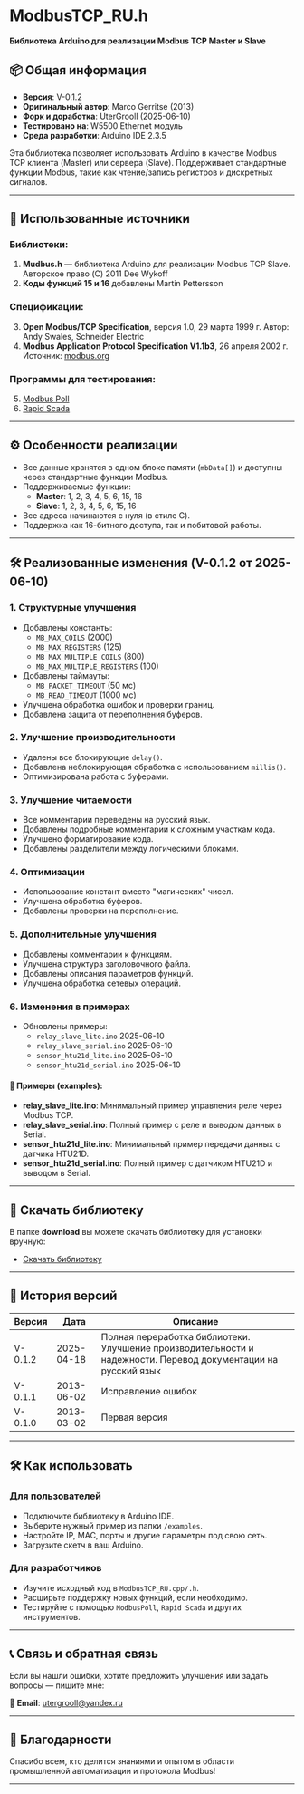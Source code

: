 # ModbusTCP_RU.h  
**Библиотека Arduino для реализации Modbus TCP Master и Slave**

## 📦 Общая информация
- **Версия**: V-0.1.2  
- **Оригинальный автор**: Marco Gerritse (2013)  
- **Форк и доработка**: UterGrooll (2025-06-10)  
- **Тестировано на**: W5500 Ethernet модуль  
- **Среда разработки**: Arduino IDE 2.3.5  

Эта библиотека позволяет использовать Arduino в качестве Modbus TCP клиента (Master) или сервера (Slave). Поддерживает стандартные функции Modbus, такие как чтение/запись регистров и дискретных сигналов.

---

## 🔧 Использованные источники

### Библиотеки:
1. **Mudbus.h** — библиотека Arduino для реализации Modbus TCP Slave. Авторское право (C) 2011 Dee Wykoff  
2. **Коды функций 15 и 16** добавлены Martin Pettersson  

### Спецификации:
3. **Open Modbus/TCP Specification**, версия 1.0, 29 марта 1999 г. Автор: Andy Swales, Schneider Electric  
4. **Modbus Application Protocol Specification V1.1b3**, 26 апреля 2002 г. Источник: [modbus.org](http://www.modbus.org)

### Программы для тестирования:
5. [Modbus Poll](https://www.modbustools.com/download.html)  
6. [Rapid Scada](https://rapidscada.ru/)  

---

## ⚙️ Особенности реализации

- Все данные хранятся в одном блоке памяти (`mbData[]`) и доступны через стандартные функции Modbus.
- Поддерживаемые функции:
  - **Master**: 1, 2, 3, 4, 5, 6, 15, 16  
  - **Slave**: 1, 2, 3, 4, 5, 6, 15, 16  
- Все адреса начинаются с нуля (в стиле C).
- Поддержка как 16-битного доступа, так и побитовой работы.

---

## 🛠 Реализованные изменения (V-0.1.2 от 2025-06-10)

### 1. **Структурные улучшения**
- Добавлены константы:
  - `MB_MAX_COILS` (2000)
  - `MB_MAX_REGISTERS` (125)
  - `MB_MAX_MULTIPLE_COILS` (800)
  - `MB_MAX_MULTIPLE_REGISTERS` (100)
- Добавлены таймауты:
  - `MB_PACKET_TIMEOUT` (50 мс)
  - `MB_READ_TIMEOUT` (1000 мс)
- Улучшена обработка ошибок и проверки границ.
- Добавлена защита от переполнения буферов.

### 2. **Улучшение производительности**
- Удалены все блокирующие `delay()`.
- Добавлена неблокирующая обработка с использованием `millis()`.
- Оптимизирована работа с буферами.

### 3. **Улучшение читаемости**
- Все комментарии переведены на русский язык.
- Добавлены подробные комментарии к сложным участкам кода.
- Улучшено форматирование кода.
- Добавлены разделители между логическими блоками.

### 4. **Оптимизации**
- Использование констант вместо "магических" чисел.
- Улучшена обработка буферов.
- Добавлены проверки на переполнение.

### 5. **Дополнительные улучшения**
- Добавлены комментарии к функциям.
- Улучшена структура заголовочного файла.
- Добавлены описания параметров функций.
- Улучшена обработка сетевых операций.

### 6. **Изменения в примерах**
- Обновлены примеры:
  - `relay_slave_lite.ino` 2025-06-10
  - `relay_slave_serial.ino` 2025-06-10
  - `sensor_htu21d_lite.ino` 2025-06-10
  - `sensor_htu21d_serial.ino` 2025-06-10

#### 📝 Примеры (examples):
- **relay_slave_lite.ino**: Минимальный пример управления реле через Modbus TCP.
- **relay_slave_serial.ino**: Полный пример с реле и выводом данных в Serial.
- **sensor_htu21d_lite.ino**: Минимальный пример передачи данных с датчика HTU21D.
- **sensor_htu21d_serial.ino**: Полный пример с датчиком HTU21D и выводом в Serial.

---

## 📁 Скачать библиотеку

В папке **download** вы можете скачать библиотеку для установки вручную:

- [Скачать библиотеку](download/ModbusTCP_RU.zip)

---

## 📅 История версий

| Версия     | Дата         | Описание |
|-----------|--------------|----------|
| V-0.1.2   | 2025-04-18   | Полная переработка библиотеки. Улучшение производительности и надежности. Перевод документации на русский язык |
| V-0.1.1   | 2013-06-02   | Исправление ошибок |
| V-0.1.0   | 2013-03-02   | Первая версия |

---

## 🛠 Как использовать

### Для пользователей
- Подключите библиотеку в Arduino IDE.
- Выберите нужный пример из папки `/examples`.
- Настройте IP, MAC, порты и другие параметры под свою сеть.
- Загрузите скетч в ваш Arduino.

### Для разработчиков
- Изучите исходный код в `ModbusTCP_RU.cpp/.h`.
- Расширьте поддержку новых функций, если необходимо.
- Тестируйте с помощью `ModbusPoll`, `Rapid Scada` и других инструментов.

---

## 📞 Связь и обратная связь

Если вы нашли ошибки, хотите предложить улучшения или задать вопросы — пишите мне:

📧 **Email**: [utergrooll@yandex.ru](mailto:utergrooll@yandex.ru)

---

## 🌟 Благодарности

Спасибо всем, кто делится знаниями и опытом в области промышленной автоматизации и протокола Modbus!

---